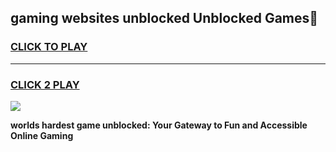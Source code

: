 
## gaming websites unblocked Unblocked Games👋
<h3>
<a href="https://premium.freeplayer.one?title=gaming_websites_unblocked&ref=16F">CLICK TO PLAY</a></h3>
<hr>

<h3>
<a href="https://premium.freeplayer.one?title=gaming_websites_unblocked&ref=16F">CLICK 2 PLAY</a>
  
</h3>

<a href="https://premium.freeplayer.one?title=gaming_websites_unblocked&ref=16F/"><img src="https://clearcache.store/games.png"></a>


**worlds hardest game unblocked: Your Gateway to Fun and Accessible Online Gaming**
